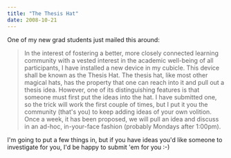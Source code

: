 ```yaml
---
title: "The Thesis Hat"
date: 2008-10-21
---
```

One of my new grad students just mailed this around:
<blockquote>In the interest of fostering a better, more closely connected learning community with a vested interest in the academic well-being of all participants, I have installed a new device in my cubicle.  This device shall be known as the Thesis Hat.  The thesis hat, like most other magical hats, has the property that one can reach into it and pull out a thesis idea.  However, one of its distinguishing features is that someone must first put the ideas into the hat.  I have submitted one, so the trick will work the first couple of times, but I put it you the community (that's you) to keep adding ideas of your own volition.  Once a week, it has been proposed, we will pull an idea and discuss in an ad-hoc, in-your-face fashion (probably Mondays after 1:00pm).</blockquote>
I'm going to put a few things in, but if you have ideas you'd like someone to investigate for you, I'd be happy to submit 'em for you :-)
